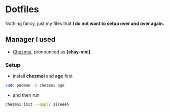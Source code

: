 # Dotfiles

Nothing fancy, just my files that **I do not want to setup over and over again.**

## Manager I used

- [Chezmoi](https://www.chezmoi.io/), pronounced as **[shay-moi]**.

### Setup

- install **chezmoi** and **age** first

```bash
sudo pacman -S chezmoi age
```

- and then run

```bash
chezmoi init --apply Jiseeeh
```
